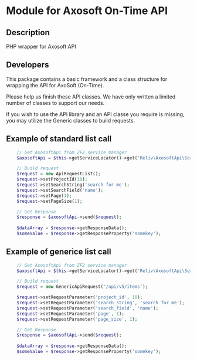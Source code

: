 Module for Axosoft On-Time API
==============================

## Description ##

PHP wrapper for Axosoft API

## Developers ##

This package contains a basic framework and a class structure for wrapping the API for AxoSoft (On-Time).

Please help us finish these API classes.  We have only written a limited number of classes to support our needs.

If you wish to use the API library and an API classe you require is missing, you may utilize the Generic classes to build requests.

## Example of standard list call ##

```php
    // Get AxosoftApi from ZF2 service manager
    $axosoftApi = $this->getServiceLocator()->get('Reliv\AxosoftApi\Service\AxosoftApi');

    // Build request
    $request = new ApiRequestList();
    $request->setProjectId(10);
    $request->setSearchString('search for me');
    $request->setSearchField('name');
    $request->setPage(1);
    $request->setPageSize(1);

    // Get Response
    $response = $axosoftApi->send($request);
    
    $dataArray = $response->getResponseData();
    $someValue = $response->getResponseProperty('somekey');
```

## Example of generice list call ##

```php
    // Get AxosoftApi from ZF2 service manager
    $axosoftApi = $this->getServiceLocator()->get('Reliv\AxosoftApi\Service\AxosoftApi');

    // Build request
    $request = new GenericApiRequest('/api/v5/items');

    $request->setRequestParameter('project_id', 10);
    $request->setRequestParameter('search_string', 'search for me');
    $request->setRequestParameter('search_field', 'name');
    $request->setRequestParameter('page', 1);
    $request->setRequestParameter('page_size', 1);

    // Get Response
    $response = $axosoftApi->send($request);
    
    $dataArray = $response->getResponseData();
    $someValue = $response->getResponseProperty('somekey');
```